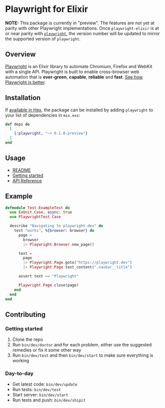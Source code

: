 # Playwright for Elixir

**NOTE:** This package is currently in "preview". The features are not yet at parity with other Playwright implementations. Once `playwright-elixir` is at or near parity with [`playwright`](https://github.com/microsoft/playwright), the version number will be updated to mirror the supported version of `playwright`.

## Overview

[Playwright](https://github.com/geometerio/playwright-elixir) is an Elixir library to automate Chromium, Firefox and WebKit with a single API. Playwright is built to enable cross-browser web automation that is **ever-green**, **capable**, **reliable** and **fast**. [See how Playwright is better](https://playwright.dev/docs/why-playwright).

## Installation

If [available in Hex](https://hex.pm/docs/publish), the package can be installed
by adding `playwright` to your list of dependencies in `mix.exs`:

```elixir
def deps do
  [
    {:playwright, "~> 0.1.0-preview"}
  ]
end
```

## Usage

- [README](https://hexdocs.pm/playwright/README.html)
- [Getting started](https://hexdocs.pm/playwright/getting-started.html)
- [API Reference](https://hexdocs.pm/playwright/api-reference.html)

## Example

```elixir
defmodule Test.ExampleTest do
  use ExUnit.Case, async: true
  use PlaywrightTest.Case

  describe "Navigating to playwright.dev" do
    test "works", %{browser: browser} do
      page =
        browser
        |> Playwright.Browser.new_page()

      text =
        page
        |> Playwright.Page.goto("https://playwright.dev")
        |> Playwright.Page.text_content(".navbar__title")

      assert text == "Playwright"

      Playwright.Page.close(page)
    end
  end
end
```

## Contributing

### Getting started

1. Clone the repo
2. Run `bin/dev/doctor` and for each problem, either use the suggested remedies or fix it some other way
3. Run `bin/dev/test` and then `bin/dev/start` to make sure everything is working

### Day-to-day

- Get latest code: `bin/dev/update`
- Run tests: `bin/dev/test`
- Start server: `bin/dev/start`
- Run tests and push: `bin/dev/shipit`

